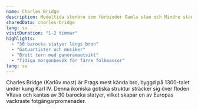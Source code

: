 ```yaml
---
name: Charles Bridge
description: Medeltida stenbro som förbinder Gamla stan och Mindre stan, känd för sina barocka statyer och gatuartister
sharedData: charles-bridge
lang: sv
visitDuration: "1-2 timmar"
highlights:
  - "30 barocka statyer längs bron"
  - "Gatuartister och musiker"
  - "Brott torn med panoramautsikt"
  - "Tidiga morgonbesök för färre folkmassor"
lang: sv
---
```


Charles Bridge (Karlův most) är Prags mest kända bro, byggd på 1300-talet under kung Karl IV. Denna ikoniska gotiska struktur sträcker sig över floden Vltava och kantas av 30 barocka statyer, vilket skapar en av Europas vackraste fotgängarpromenader.